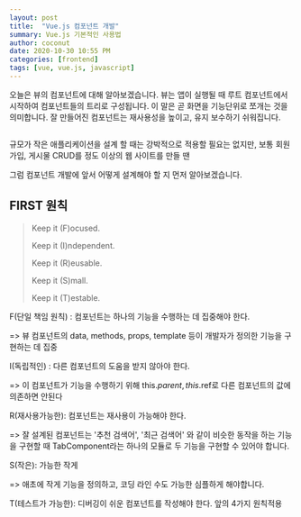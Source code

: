 ```yaml
---
layout: post
title:  "Vue.js 컴포넌트 개발"
summary: Vue.js 기본적인 사용법
author: coconut
date: 2020-10-30 10:55 PM
categories: [frontend]
tags: [vue, vue.js, javascript]
---
```








오늘은 뷰의 컴포넌트에 대해 알아보겠습니다. 뷰는 앱이 실행될 때 루트 컴포넌트에서 시작하여 컴포넌트들의 트리로 구성됩니다. 이 말은 곧 화면을 기능단위로 쪼개는 것을 의미합니다. 잘 만들어진 컴포넌트는 재사용성을 높이고, 유지 보수하기 쉬워집니다.

![]()



규모가 작은 애플리케이션을 설계 할 때는 강박적으로 적용할 필요는 없지만, 보통 회원가입, 게시물 CRUD를 정도 이상의 웹 사이트를 만들 땐 

[FIRST원칙]: https://addyosmani.com/first/	"을 적용하는 것이 좋습니다"

그럼 컴포넌트 개발에 앞서 어떻게 설계해야 할 지 먼저 알아보겠습니다. 

## FIRST 원칙

> Keep it (F)ocused.
>
> Keep it (I)ndependent.
>
> Keep it (R)eusable.
>
> Keep it (S)mall.
>
> Keep it (T)estable.



F(단일 책임 원칙) : 컴포넌트는 하나의 기능을 수행하는 데 집중해야 한다.

=> 뷰 컴포넌트의 data, methods, props, template 등이 개발자가 정의한 기능을 구현하는 데 집중

I(독립적인) : 다른 컴포넌트의 도움을 받지 않아야 한다.

=> 이 컴포넌트가 기능을 수행하기 위해 this.$parent, this.$ref로 다른 컴포넌트의 값에 의존하면 안된다

R(재사용가능한): 컴포넌트는 재사용이 가능해야 한다.

=> 잘 설계된 컴포넌트는 '추천 검색어', '최근 검색어' 와 같이 비슷한 동작을 하는 기능을 구현할 때 TabComponent라는 하나의 모듈로 두 기능을 구현할 수 있어야 합니다.

S(작은): 가능한 작게

=> 애초에 작게 기능을 정의하고, 코딩 라인 수도 가능한 심플하게 해야합니다.

T(테스트가 가능한): 디버깅이 쉬운 컴포넌트를 작성해야 한다. 앞의 4가지 원칙적용



